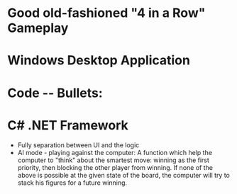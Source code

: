 # Good old-fashioned "4 in a Row" Gameplay
# Windows Desktop Application
# Code -- Bullets:
# C# .NET Framework
* Fully separation between UI and the logic
* AI mode - playing against the computer: A function which help the computer to "think" about the smartest move: winning as the first priority, then blocking the other
player from winning. If none of the above is possible at the given state of the board, the computer will try to stack his figures for a future winning. 

